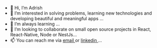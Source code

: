 - 👋 Hi, I’m Adrish
- 👀 I’m interested in solving problems, learning new technologies and developing beautiful and meaningful apps ...
- 🌱 I’m always learning ...
- 💞️ I’m looking to collaborate on small open source projects in React, React-Native, Node or NestJs...
- 📫 You can reach me via <a href="mailto:dev.adrishs@gmail.com"> email </a> or <a href="https://www.linkedin.com/in/adrish-shahid/"> linkedin </a> ...

<!---
devAdrish/devAdrish is a ✨ special ✨ repository because its `README.md` (this file) appears on your GitHub profile.
You can click the Preview link to take a look at your changes.
--->
